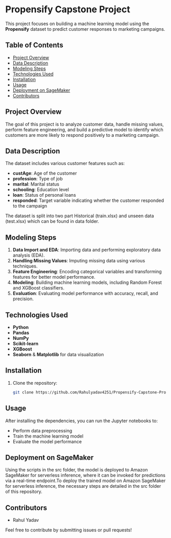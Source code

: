# Propensify Capstone Project

This project focuses on building a machine learning model using the **Propensify** dataset to predict customer responses to marketing campaigns.

## Table of Contents

- [Project Overview](#project-overview)
- [Data Description](#data-description)
- [Modeling Steps](#modeling-steps)
- [Technologies Used](#technologies-used)
- [Installation](#installation)
- [Usage](#usage)
- [Deployment on SageMaker](#deployment-on-sagemaker)
- [Contributors](#contributors)

## Project Overview

The goal of this project is to analyze customer data, handle missing values, perform feature engineering, and build a predictive model to identify which customers are more likely to respond positively to a marketing campaign.

## Data Description

The dataset includes various customer features such as:

- **custAge**: Age of the customer
- **profession**: Type of job
- **marital**: Marital status
- **schooling**: Education level
- **loan**: Status of personal loans
- **responded**: Target variable indicating whether the customer responded to the campaign

The dataset is split into two part Historical (train.xlsx) and unseen data (test.xlsx) which can be found in data folder.

## Modeling Steps

1. **Data Import and EDA**: Importing data and performing exploratory data analysis (EDA).
2. **Handling Missing Values**: Imputing missing data using various techniques.
3. **Feature Engineering**: Encoding categorical variables and transforming features for better model performance.
4. **Modeling**: Building machine learning models, including Random Forest and XGBoost classifiers.
5. **Evaluation**: Evaluating model performance with accuracy, recall, and precision.

## Technologies Used

- **Python**
- **Pandas**
- **NumPy**
- **Scikit-learn**
- **XGBoost**
- **Seaborn** & **Matplotlib** for data visualization

## Installation

1. Clone the repository:
   ```bash
   git clone https://github.com/Rahulyadav4251/Propensify-Capstone-Project.git


## Usage

After installing the dependencies, you can run the Jupyter notebooks to:

- Perform data preprocessing
- Train the machine learning model
- Evaluate the model performance


## Deployment on SageMaker

 Using the scripts in the src folder, the model is deployed to Amazon SageMaker for serverless inference, where it can be invoked for predictions via a real-time endpoint.To deploy the trained model on Amazon SageMaker for serverless inference, the necessary steps are detailed in the src folder of this repository.

## Contributors

- Rahul Yadav


Feel free to contribute by submitting issues or pull requests!

